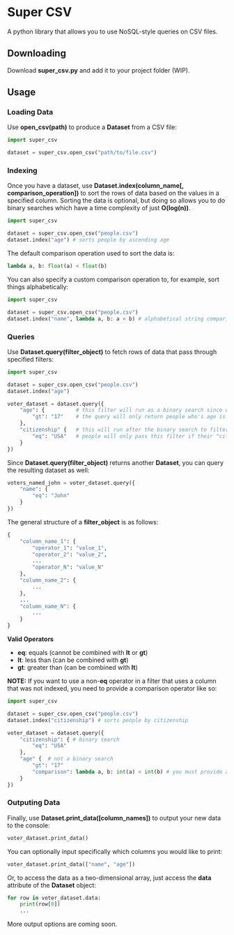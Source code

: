 # Super CSV

A python library that allows you to use NoSQL-style queries on CSV files.

## Downloading

Download **super_csv.py** and add it to your project folder (WIP).

## Usage

### Loading Data

Use **open_csv(path)** to produce a **Dataset** from a CSV file:
```python
import super_csv

dataset = super_csv.open_csv("path/to/file.csv")
```

### Indexing

Once you have a dataset, use **Dataset.index(column_name[, comparison_operation])** to sort the rows of data based on the values in a specified column. Sorting the data is optional, but doing so allows you to do binary searches which have a time complexity of just **O(log(n))**.
```python
import super_csv

dataset = super_csv.open_csv("people.csv")
dataset.index("age") # sorts people by ascending age
```
The default comparison operation used to sort the data is:
```python
lambda a, b: float(a) < float(b)
```
You can also specify a custom comparison operation to, for example, sort things alphabetically:
```python
import super_csv

dataset = super_csv.open_csv("people.csv")
dataset.index("name", lambda a, b: a < b) # alphabetical string comparisons are built-in in Python
```

### Queries

Use **Dataset.query(filter_object)** to fetch rows of data that pass through specified filters:
```python
import super_csv

dataset = super_csv.open_csv("people.csv")
dataset.index("age")

voter_dataset = dataset.query({
    "age": {          # this filter will run as a binary search since we indexed the data by age
        "gt": "17"    # the query will only return people who's age is greater than 17
    },
    "citizenship" {   # this will run after the binary search to filter the narrowed-down data
        "eq": "USA"   # people will only pass this filter if their "citizenship" field is equal to "USA"
    }
})
```
Since **Dataset.query(filter_object)** returns another **Dataset**, you can query the resulting dataset as well:
```python
voters_named_john = voter_dataset.query({
    "name": {
        "eq": "John"
    }
})
```
The general structure of a **filter_object** is as follows:
```python
{
    "column_name_1": {
        "operator_1": "value_1",
        "operator_2": "value_2",
        ...
        "operator_N": "value_N"
    },
    "column_name_2": {
        ...
    },
    ...
    "column_name_N": {
        ...
    }
}
```


**Valid Operators**
 - **eq**: equals (cannot be combined with **lt** or **gt**)
 - **lt**: less than (can be combined with **gt**)
 - **gt**: greater than (can be combined with **lt**)


**NOTE:** If you want to use a non-**eq** operator in a filter that uses a column that was not indexed, you need to provide a comparison operator like so:
```python
import super_csv

dataset = super_csv.open_csv("people.csv")
dataset.index("citizenship") # sorts people by citizenship

voter_dataset = dataset.query({
    "citizenship": { # binary search
        "eq": "USA"
    },
    "age" {  # not a binary search
        "gt": "17"
        "comparison": lambda a, b: int(a) < int(b) # you must provide a comparison lambda that returns true if argument 1 is less than argument 2
    }
})
```

### Outputing Data

Finally, use **Dataset.print_data([column_names])** to output your new data to the console:
```python
voter_dataset.print_data()
```
You can optionally input specifically which columns you would like to print:
```python
voter_dataset.print_data(["name", "age"])
```
Or, to access the data as a two-dimensional array, just access the **data** attribute of the **Dataset** object:
```python
for row in voter_dataset.data:
    print(row[0])
    ...
```

More output options are coming soon.
